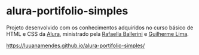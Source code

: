 # alura-portifolio-simples

Projeto desenvolvido com os conhecimentos adquiridos no curso básico de HTML e CSS da [Alura](https://www.alura.com.br/), ministrado pela [Rafaella Ballerini](https://github.com/rafaballerini) e [Guilherme Lima](https://github.com/guilhermeonrails).

https://luuanamendes.github.io/alura-portifolio-simples/
